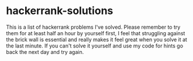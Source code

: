 # hackerrank-solutions
This is a list of hackerrank problems I've solved. Please remember to try them for at least half an hour by yourself first, I feel that struggling against the brick wall is essential and really makes it feel great when you solve it at the last minute. If you can't solve it yourself and use my code for hints go back the next day and try again.
